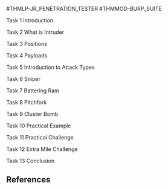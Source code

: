 #THMLP-JR_PENETRATION_TESTER #THMMOD-BURP_SUITE

Task 1
Introduction





Task 2
What is Intruder









Task 3
Positions









Task 4
Payloads









Task 5
Introduction to Attack Types







Task 6
Sniper









Task 7
Battering Ram












Task 8
Pitchfork







Task 9
Cluster Bomb










Task 10
Practical Example























Task 11
Practical Challenge

















Task 12
Extra Mile Challenge

































Task 13
Conclusion
## References

